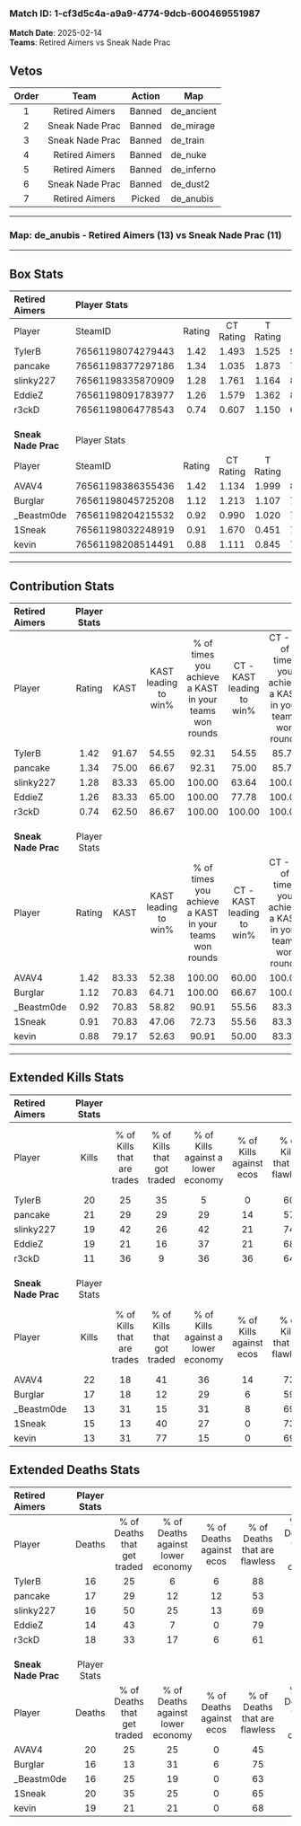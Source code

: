 ### Match ID: 1-cf3d5c4a-a9a9-4774-9dcb-600469551987  
**Match Date**: 2025-02-14  
**Teams**: Retired Aimers vs Sneak Nade Prac  

## Vetos  

| Order | Team | Action | Map |
| :---: | :--: | :----: | --- |
| 1 | Retired Aimers | Banned | de_ancient |
| 2 | Sneak Nade Prac | Banned | de_mirage |
| 3 | Sneak Nade Prac | Banned | de_train |
| 4 | Retired Aimers | Banned | de_nuke |
| 5 | Retired Aimers | Banned | de_inferno |
| 6 | Sneak Nade Prac | Banned | de_dust2 |
| 7 | Retired Aimers | Picked | de_anubis |

---  

### **Map**: de_anubis - Retired Aimers (13) vs Sneak Nade Prac (11)  
---  

## Box Stats  

| **Retired Aimers**  | Player Stats      |        |           |          |       |       |       |         |        |      |     |
| :- | :- | :-: | :-: | :-: | :-: | :-: | :-: | :-: | :-: | :-: | :-: |
| Player              | SteamID           | Rating | CT Rating | T Rating | KAST  |  ADR  | Kills | Assists | Deaths | K/D  | HS% |
| TylerB              | 76561198074279443 |  1.42  |   1.493   |  1.525   | 91.67 | 91.0  |  20   |    8    |   16   | 1.25 | 45  |
| pancake             | 76561198377297186 |  1.34  |   1.035   |  1.873   | 75.00 | 101.6 |  21   |    6    |   17   | 1.24 | 66  |
| slinky227           | 76561198335870909 |  1.28  |   1.761   |  1.164   | 83.33 | 77.8  |  19   |    8    |   16   | 1.19 | 42  |
| EddieZ              | 76561198091783977 |  1.26  |   1.579   |  1.362   | 83.33 | 66.8  |  19   |    1    |   14   | 1.36 | 31  |
| r3ckD               | 76561198064778543 |  0.74  |   0.607   |  1.150   | 62.50 | 64.1  |  11   |    6    |   18   | 0.61 | 45  |
|                     |                   |        |           |          |       |       |       |         |        |      |     |
|                     |                   |        |           |          |       |       |       |         |        |      |     |
|                     |                   |        |           |          |       |       |       |         |        |      |     |
| **Sneak Nade Prac** | Player Stats      |        |           |          |       |       |       |         |        |      |     |
| Player              | SteamID           | Rating | CT Rating | T Rating | KAST  |  ADR  | Kills | Assists | Deaths | K/D  | HS% |
| AVAV4               | 76561198386355436 |  1.42  |   1.134   |  1.999   | 83.33 | 116.8 |  22   |    8    |   20   | 1.10 | 50  |
| Burglar             | 76561198045725208 |  1.12  |   1.213   |  1.107   | 70.83 | 78.4  |  17   |    7    |   16   | 1.06 | 70  |
| _Beastm0de          | 76561198204215532 |  0.92  |   0.990   |  1.020   | 70.83 | 61.0  |  13   |    7    |   16   | 0.81 | 46  |
| 1Sneak              | 76561198032248919 |  0.91  |   1.670   |  0.451   | 70.83 | 68.1  |  15   |    3    |   20   | 0.75 | 60  |
| kevin               | 76561198208514491 |  0.88  |   1.111   |  0.845   | 79.17 | 56.2  |  13   |    4    |   19   | 0.68 | 69  |
---  

## Contribution Stats  

| **Retired Aimers**  | Player Stats |       |                      |                                                        |                           |                                                             |                          |                                                            |
| :- | :-: | :-: | :-: | :-: | :-: | :-: | :-: | :-: |
| Player              |    Rating    | KAST  | KAST leading to win% | % of times you achieve a KAST in your teams won rounds | CT - KAST leading to win% | CT - % of times you achieve a KAST in your teams won rounds | T - KAST leading to win% | T - % of times you achieve a KAST in your teams won rounds |
| TylerB              |     1.42     | 91.67 |        54.55         |                         92.31                          |           54.55           |                            85.71                            |          54.55           |                           100.00                           |
| pancake             |     1.34     | 75.00 |        66.67         |                         92.31                          |           75.00           |                            85.71                            |          60.00           |                           100.00                           |
| slinky227           |     1.28     | 83.33 |        65.00         |                         100.00                         |           63.64           |                           100.00                            |          66.67           |                           100.00                           |
| EddieZ              |     1.26     | 83.33 |        65.00         |                         100.00                         |           77.78           |                           100.00                            |          54.55           |                           100.00                           |
| r3ckD               |     0.74     | 62.50 |        86.67         |                         100.00                         |          100.00           |                           100.00                            |          75.00           |                           100.00                           |
|                     |              |       |                      |                                                        |                           |                                                             |                          |                                                            |
|                     |              |       |                      |                                                        |                           |                                                             |                          |                                                            |
|                     |              |       |                      |                                                        |                           |                                                             |                          |                                                            |
| **Sneak Nade Prac** | Player Stats |       |                      |                                                        |                           |                                                             |                          |                                                            |
| Player              |    Rating    | KAST  | KAST leading to win% | % of times you achieve a KAST in your teams won rounds | CT - KAST leading to win% | CT - % of times you achieve a KAST in your teams won rounds | T - KAST leading to win% | T - % of times you achieve a KAST in your teams won rounds |
| AVAV4               |     1.42     | 83.33 |        52.38         |                         100.00                         |           60.00           |                           100.00                            |          45.45           |                           100.00                           |
| Burglar             |     1.12     | 70.83 |        64.71         |                         100.00                         |           66.67           |                           100.00                            |          62.50           |                           100.00                           |
| _Beastm0de          |     0.92     | 70.83 |        58.82         |                         90.91                          |           55.56           |                            83.33                            |          62.50           |                           100.00                           |
| 1Sneak              |     0.91     | 70.83 |        47.06         |                         72.73                          |           55.56           |                            83.33                            |          37.50           |                           60.00                            |
| kevin               |     0.88     | 79.17 |        52.63         |                         90.91                          |           50.00           |                            83.33                            |          55.56           |                           100.00                           |
---  

## Extended Kills Stats  

| **Retired Aimers**  | Player Stats |                            |                            |                                    |                         |                              |                                 |                                       |                    |           |
| :- | :-: | :-: | :-: | :-: | :-: | :-: | :-: | :-: | :-: | :-: |
| Player              |    Kills     | % of Kills that are trades | % of Kills that got traded | % of Kills against a lower economy | % of Kills against ecos | % of Kills that are flawless | % of Kills that are close duels | % of Kills that are assisted by flash | Pistol Round Kills | AWP Kills |
| TylerB              |      20      |             25             |             35             |                 5                  |            0            |              60              |               20                |                   0                   |         1          |     9     |
| pancake             |      21      |             29             |             29             |                 29                 |           14            |              57              |                5                |                   0                   |         5          |     0     |
| slinky227           |      19      |             42             |             26             |                 42                 |           21            |              74              |               11                |                   0                   |         3          |     0     |
| EddieZ              |      19      |             21             |             16             |                 37                 |           21            |              68              |                0                |                   5                   |         1          |     0     |
| r3ckD               |      11      |             36             |             9              |                 36                 |           36            |              64              |                0                |                   9                   |         0          |     0     |
|                     |              |                            |                            |                                    |                         |                              |                                 |                                       |                    |           |
|                     |              |                            |                            |                                    |                         |                              |                                 |                                       |                    |           |
|                     |              |                            |                            |                                    |                         |                              |                                 |                                       |                    |           |
| **Sneak Nade Prac** | Player Stats |                            |                            |                                    |                         |                              |                                 |                                       |                    |           |
| Player              |    Kills     | % of Kills that are trades | % of Kills that got traded | % of Kills against a lower economy | % of Kills against ecos | % of Kills that are flawless | % of Kills that are close duels | % of Kills that are assisted by flash | Pistol Round Kills | AWP Kills |
| AVAV4               |      22      |             18             |             41             |                 36                 |           14            |              73              |                0                |                   0                   |         1          |     0     |
| Burglar             |      17      |             18             |             12             |                 29                 |            6            |              59              |                0                |                   0                   |         0          |     0     |
| _Beastm0de          |      13      |             31             |             15             |                 31                 |            8            |              69              |                0                |                   0                   |         1          |     0     |
| 1Sneak              |      15      |             13             |             40             |                 27                 |            0            |              73              |                7                |                   0                   |         1          |     3     |
| kevin               |      13      |             31             |             77             |                 15                 |            0            |              69              |                8                |                   0                   |         2          |     0     |
## Extended Deaths Stats  

| **Retired Aimers**  | Player Stats |                             |                                   |                          |                               |                            |                           |               |
| :- | :-: | :-: | :-: | :-: | :-: | :-: | :-: | :-: |
| Player              |    Deaths    | % of Deaths that get traded | % of Deaths against lower economy | % of Deaths against ecos | % of Deaths that are flawless | % of Deaths that are close | % of Deaths while blinded | Deaths to AWP |
| TylerB              |      16      |             25              |                 6                 |            6             |              88               |             0              |             0             |       0       |
| pancake             |      17      |             29              |                12                 |            12            |              53               |             12             |             0             |       0       |
| slinky227           |      16      |             50              |                25                 |            13            |              69               |             0              |             0             |       1       |
| EddieZ              |      14      |             43              |                 7                 |            0             |              79               |             0              |             0             |       1       |
| r3ckD               |      18      |             33              |                17                 |            6             |              61               |             0              |             0             |       1       |
|                     |              |                             |                                   |                          |                               |                            |                           |               |
|                     |              |                             |                                   |                          |                               |                            |                           |               |
|                     |              |                             |                                   |                          |                               |                            |                           |               |
| **Sneak Nade Prac** | Player Stats |                             |                                   |                          |                               |                            |                           |               |
| Player              |    Deaths    | % of Deaths that get traded | % of Deaths against lower economy | % of Deaths against ecos | % of Deaths that are flawless | % of Deaths that are close | % of Deaths while blinded | Deaths to AWP |
| AVAV4               |      20      |             25              |                25                 |            0             |              45               |             10             |             0             |       2       |
| Burglar             |      16      |             13              |                31                 |            6             |              75               |             6              |             0             |       0       |
| _Beastm0de          |      16      |             25              |                19                 |            0             |              63               |             0              |             0             |       2       |
| 1Sneak              |      20      |             35              |                25                 |            0             |              65               |             5              |             5             |       3       |
| kevin               |      19      |             21              |                21                 |            0             |              68               |             16             |             5             |       2       |
